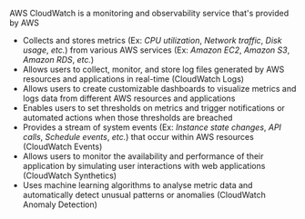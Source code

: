 AWS CloudWatch is a monitoring and observability service that's provided by AWS

* Collects and stores metrics (Ex: *CPU utilization*, *Network traffic*, *Disk usage*, *etc.*) from various AWS services (Ex: *Amazon EC2*, *Amazon S3*, *Amazon RDS*, *etc.*)
* Allows users to collect, monitor, and store log files generated by AWS resources and applications in real-time (CloudWatch Logs)
* Allows users to create customizable dashboards to visualize metrics and logs data from different AWS resources and applications
* Enables users to set thresholds on metrics and trigger notifications or automated actions when those thresholds are breached
* Provides a stream of system events (Ex: *Instance state changes*, *API calls*, *Schedule events*, *etc.*) that occur within AWS resources (CloudWatch Events)
* Allows users to monitor the availability and performance of their application by simulating user interactions with web applications (CloudWatch Synthetics)
* Uses machine learning algorithms to analyse metric data and automatically detect unusual patterns or anomalies (CloudWatch Anomaly Detection)
